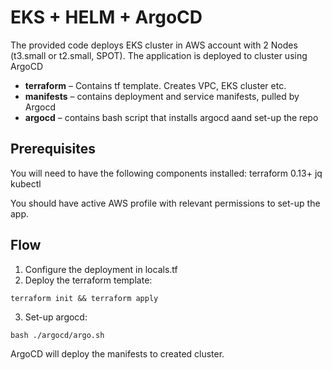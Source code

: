 # EKS + HELM + ArgoCD 

The provided code deploys EKS cluster in AWS account with 2 Nodes (t3.small or t2.small, SPOT).
The application is deployed to cluster using ArgoCD


- **terraform** – Contains tf template. Creates VPC, EKS cluster etc.
- **manifests** – contains deployment and service manifests, pulled by Argocd
- **argocd** – contains bash script that installs argocd aand set-up the repo

## Prerequisites
You will need to have the following components installed:
terraform 0.13+
jq
kubectl

You should have active AWS profile with relevant permissions to set-up the app.

## Flow
1. Configure the deployment in locals.tf
2. Deploy the terraform template:

`terraform init && terraform apply`

3. Set-up argocd:

`bash ./argocd/argo.sh`

ArgoCD will deploy the manifests to created cluster.
